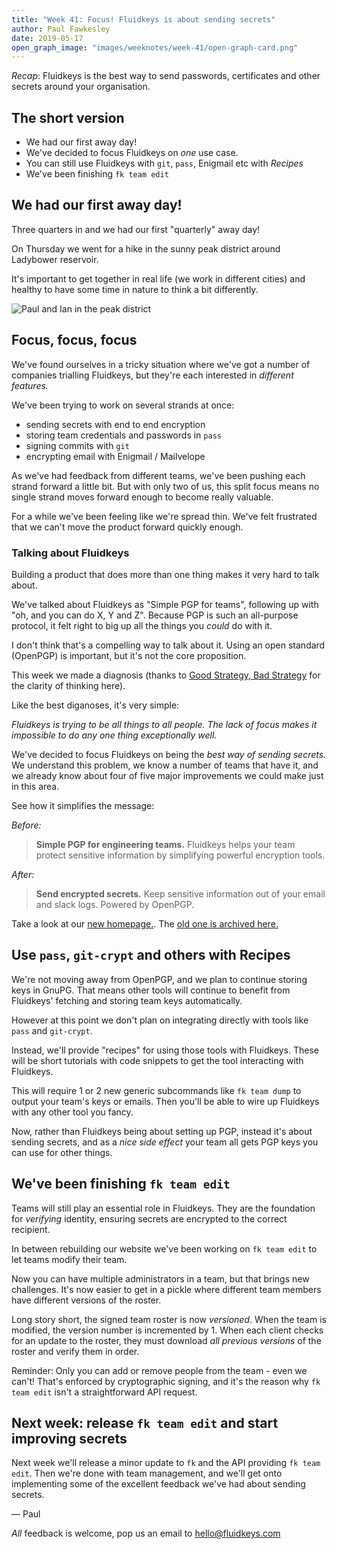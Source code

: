 ```yaml
---
title: "Week 41: Focus! Fluidkeys is about sending secrets"
author: Paul Fawkesley
date: 2019-05-17
open_graph_image: "images/weeknotes/week-41/open-graph-card.png"
---
```


_Recap_: Fluidkeys is the best way to send passwords, certificates and other secrets around your
organisation.

## The short version

* We had our first away day!
* We've decided to focus Fluidkeys on *one* use case.
* You can still use Fluidkeys with `git`, `pass`, Enigmail etc with *Recipes*
* We've been finishing `fk team edit`

## We had our first away day!

Three quarters in and we had our first "quarterly" away day!

On Thursday we went for a hike in the sunny peak district around Ladybower reservoir.

It's important to get together in real life (we work in different cities) and healthy to have some
time in nature to think a bit differently.

![Paul and Ian in the peak district](/images/weeknotes/week-41/paul-and-ian-in-the-peaks.jpg)

## Focus, focus, focus

We've found ourselves in a tricky situation where we've got a number of companies trialling
Fluidkeys, but they're each interested in *different features.*

We've been trying to work on several strands at once:

* sending secrets with end to end encryption
* storing team credentials and passwords in `pass`
* signing commits with `git`
* encrypting email with Enigmail / Mailvelope

As we've had feedback from different teams, we've been pushing each strand forward a little bit.
But with only two of us, this split focus means no single strand moves forward enough to become
really valuable.

For a while we've been feeling like we're spread thin. We've felt frustrated that we can't move
the product forward quickly enough.

### Talking about Fluidkeys

Building a product that does more than one thing makes it very hard to talk about.

We've talked about Fluidkeys as "Simple PGP for teams", following up with "oh, and you can do X, Y
and Z". Because PGP is such an all-purpose protocol, it felt right to big up all the things you
*could* do with it.

I don't think that's a compelling way to talk about it. Using an open standard (OpenPGP) is
important, but it's not the core proposition.

This week we made a diagnosis (thanks to [Good Strategy, Bad Strategy](http://goodbadstrategy.com/)
for the clarity of thinking here).

Like the best diganoses, it's very simple:

*Fluidkeys is trying to be all things to all people. The lack of focus makes it impossible to do
any one thing exceptionally well.*

We've decided to focus Fluidkeys on being the *best way of sending secrets.* We understand this
problem, we know a number of teams that have it, and we already know about four of five major
improvements we could make just in this area.

See how it simplifies the message:

*Before:*

> **Simple PGP for engineering teams.**
> Fluidkeys helps your team protect sensitive information by simplifying powerful encryption tools.

*After:*

> **Send encrypted secrets.**
> Keep sensitive information out of your email and slack logs.
  Powered by OpenPGP.

Take a look at our [new homepage.](https://www.fluidkeys.com). The [old one is archived here.](https://www.fluidkeys.com/archive/v1)

## Use `pass`, `git-crypt` and others with Recipes

We're not moving away from OpenPGP, and we plan to continue storing keys in GnuPG. That means other
tools will continue to benefit from Fluidkeys' fetching and storing team keys automatically.

However at this point we don't plan on integrating directly with tools like `pass` and `git-crypt`.

Instead, we'll provide "recipes" for using those tools with Fluidkeys. These will be short
tutorials with code snippets to get the tool interacting with Fluidkeys.

This will require 1 or 2 new generic subcommands like `fk team dump` to output your team's keys or
emails.  Then you'll be able to wire up Fluidkeys with any other tool you fancy.

Now, rather than Fluidkeys being about setting up PGP, instead it's about sending secrets, and
as a *nice side effect* your team all gets PGP keys you can use for other things.

## We've been finishing `fk team edit`

Teams will still play an essential role in Fluidkeys. They are the foundation for *verifying*
identity, ensuring secrets are encrypted to the correct recipient.

In between rebuilding our website we've been working on `fk team edit` to let teams modify their team.

Now you can have multiple administrators in a team, but that brings new challenges. It's now easier
to get in a pickle where different team members have different versions of the roster.

Long story short, the signed team roster is now *versioned*. When the team is modified, the version
number is incremented by 1. When each client checks for an update to the roster, they must download
*all previous versions* of the roster and verify them in order.

Reminder: Only you can add or remove people from the team - even we can't! That's enforced by
cryptographic signing, and it's the reason why `fk team edit` isn't a straightforward API request.

## Next week: release `fk team edit` and start improving secrets

Next week we'll release a minor update to `fk` and the API providing `fk team edit`. Then we're
done with team management, and we'll get onto implementing some of the excellent feedback we've
had about sending secrets.

— Paul

_All_ feedback is welcome, pop us an email to [hello@fluidkeys.com](mailto:hello@fluidkeys.com)
